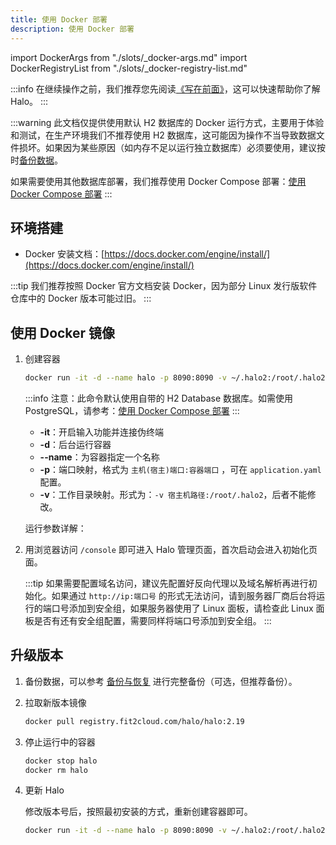 ```yaml
---
title: 使用 Docker 部署
description: 使用 Docker 部署
---
```


import DockerArgs from "./slots/_docker-args.md"
import DockerRegistryList from "./slots/_docker-registry-list.md"

:::info
在继续操作之前，我们推荐您先阅读[《写在前面》](../prepare)，这可以快速帮助你了解 Halo。
:::

:::warning
此文档仅提供使用默认 H2 数据库的 Docker 运行方式，主要用于体验和测试，在生产环境我们不推荐使用 H2 数据库，这可能因为操作不当导致数据文件损坏。如果因为某些原因（如内存不足以运行独立数据库）必须要使用，建议按时[备份数据](../../user-guide/backup.md)。

如果需要使用其他数据库部署，我们推荐使用 Docker Compose 部署：[使用 Docker Compose 部署](./docker-compose)
:::

## 环境搭建

- Docker 安装文档：[https://docs.docker.com/engine/install/](https://docs.docker.com/engine/install/)

:::tip
我们推荐按照 Docker 官方文档安装 Docker，因为部分 Linux 发行版软件仓库中的 Docker 版本可能过旧。
:::

## 使用 Docker 镜像

<DockerRegistryList />

1. 创建容器

   ```bash
   docker run -it -d --name halo -p 8090:8090 -v ~/.halo2:/root/.halo2 registry.fit2cloud.com/halo/halo:2.19
   ```

   :::info
   注意：此命令默认使用自带的 H2 Database 数据库。如需使用 PostgreSQL，请参考：[使用 Docker Compose 部署](./docker-compose)
   :::

   - **-it**：开启输入功能并连接伪终端
   - **-d**：后台运行容器
   - **--name**：为容器指定一个名称
   - **-p**：端口映射，格式为 `主机(宿主)端口:容器端口` ，可在 `application.yaml` 配置。
   - **-v**：工作目录映射。形式为：`-v 宿主机路径:/root/.halo2`，后者不能修改。

   运行参数详解：

   <DockerArgs />

2. 用浏览器访问 `/console` 即可进入 Halo 管理页面，首次启动会进入初始化页面。

   :::tip
   如果需要配置域名访问，建议先配置好反向代理以及域名解析再进行初始化。如果通过 `http://ip:端口号` 的形式无法访问，请到服务器厂商后台将运行的端口号添加到安全组，如果服务器使用了 Linux 面板，请检查此 Linux 面板是否有还有安全组配置，需要同样将端口号添加到安全组。
   :::

## 升级版本

1. 备份数据，可以参考 [备份与恢复](../../user-guide/backup.md) 进行完整备份（可选，但推荐备份）。
2. 拉取新版本镜像

   ```bash
   docker pull registry.fit2cloud.com/halo/halo:2.19
   ```

3. 停止运行中的容器

   ```bash
   docker stop halo
   docker rm halo
   ```

4. 更新 Halo

   修改版本号后，按照最初安装的方式，重新创建容器即可。

   ```bash
   docker run -it -d --name halo -p 8090:8090 -v ~/.halo2:/root/.halo2 registry.fit2cloud.com/halo/halo:2.19
   ```
